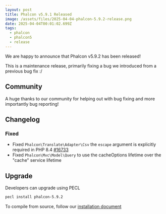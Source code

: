 ```yaml
---
layout: post
title: Phalcon v5.9.1 Released
image: /assets/files/2025-04-04-phalcon-5.9.2-release.png
date: 2025-04-04T00:01:02.699Z
tags:
  - phalcon
  - phalcon5
  - release
---
```

We are happy to announce that Phalcon v5.9.2 has been released!

<!--more-->

This is a maintenance release, primarily fixing a bug we introduced from a previous bug fix :/

## Community

A huge thanks to our community for helping out with bug fixing and more importantly bug reporting!


## Changelog

### Fixed

- Fixed `Phalcon\Translate\Adapter\Csv` the `escape` argument is explicitly required in PHP 8.4  [#16733](https://github.com/phalcon/cphalcon/issues/16733)
- Fixed `Phalcon\Mvc\Model\Query` to use the cacheOptions lifetime over the "cache" service lifetime


## Upgrade
Developers can upgrade using PECL

```bash
pecl install phalcon-5.9.2
```

To compile from source, follow our [installation document](https://docs.phalcon.io/5.9/installation)
